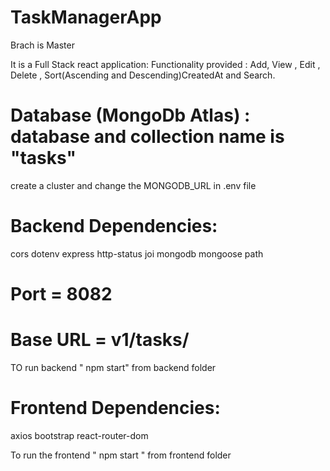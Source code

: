 # TaskManagerApp
Brach is Master

It is a Full Stack react application:
Functionality provided : Add, View , Edit , Delete , Sort(Ascending and Descending)CreatedAt and Search.

# Database (MongoDb Atlas) : database and collection name is "tasks"
create a cluster and change the MONGODB_URL in .env file

# Backend Dependencies:
  cors
  dotenv
  express
  http-status
  joi
  mongodb
  mongoose
  path

# Port = 8082
# Base URL = v1/tasks/

TO run backend " npm start" from backend folder


# Frontend Dependencies:
  axios
  bootstrap
  react-router-dom

To run the frontend " npm start " from frontend folder
